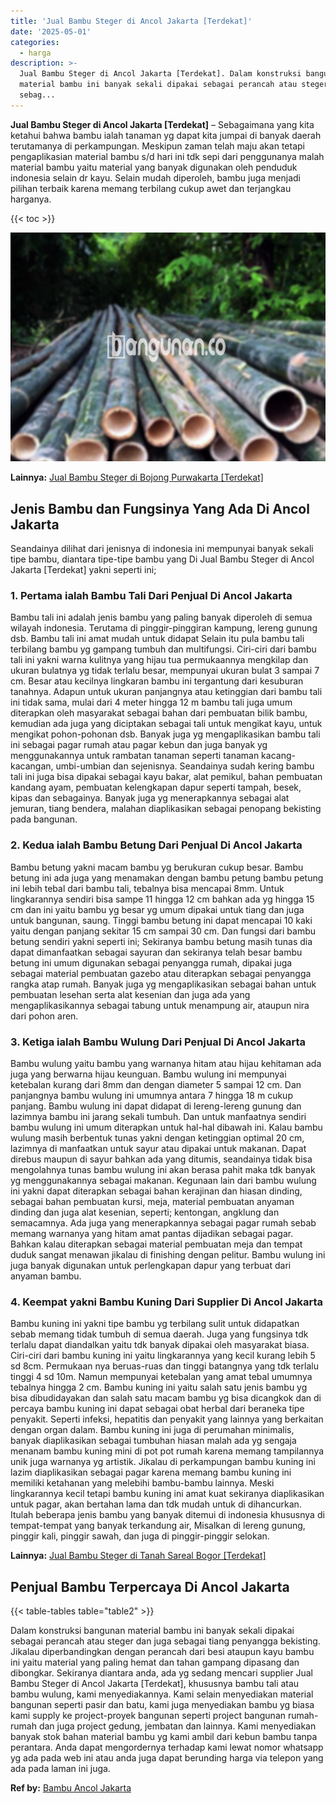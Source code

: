 ```yaml
---
title: 'Jual Bambu Steger di Ancol Jakarta [Terdekat]'
date: '2025-05-01'
categories:
  - harga
description: >-
  Jual Bambu Steger di Ancol Jakarta [Terdekat]. Dalam konstruksi bangunan
  material bambu ini banyak sekali dipakai sebagai perancah atau steger dan juga
  sebag...
---
```


**Jual Bambu Steger di Ancol Jakarta \[Terdekat\]** – Sebagaimana yang kita ketahui bahwa bambu ialah tanaman yg dapat kita jumpai di banyak daerah terutamanya di perkampungan. Meskipun zaman telah maju akan tetapi pengaplikasian material bambu s/d hari ini tdk sepi dari penggunanya malah material bambu yaitu material yang banyak digunakan oleh penduduk indonesia selain dr kayu. Selain mudah diperoleh, bambu juga menjadi pilihan terbaik karena memang terbilang cukup awet dan terjangkau harganya.

{{< toc >}}

![Jual Bambu Steger di Ancol Jakarta [Terdekat]](/images/jual-bambu-tali-22.png)

**Lainnya:** [Jual Bambu Steger di Bojong Purwakarta \[Terdekat\]](https://bambu.bangunan.co/jual-bambu-steger-di-bojong-purwakarta-terdekat/)

## Jenis Bambu dan Fungsinya Yang Ada Di Ancol Jakarta

Seandainya dilihat dari jenisnya di indonesia ini mempunyai banyak sekali tipe bambu, diantara tipe-tipe bambu yang Di Jual Bambu Steger di Ancol Jakarta \[Terdekat\] yakni seperti ini;

### 1\. Pertama ialah Bambu Tali Dari Penjual Di Ancol Jakarta

Bambu tali ini adalah jenis bambu yang paling banyak diperoleh di semua wilayah indonesia. Terutama di pinggir-pinggiran kampung, lereng gunung dsb. Bambu tali ini amat mudah untuk didapat Selain itu pula bambu tali terbilang bambu yg gampang tumbuh dan multifungsi. Ciri-ciri dari bambu tali ini yakni warna kulitnya yang hijau tua permukaannya mengkilap dan ukuran bulatnya yg tidak terlalu besar, mempunyai ukuran bulat 3 sampai 7 cm. Besar atau kecilnya lingkaran bambu ini tergantung dari kesuburan tanahnya. Adapun untuk ukuran panjangnya atau ketinggian dari bambu tali ini tidak sama, mulai dari 4 meter hingga 12 m bambu tali juga umum diterapkan oleh masyarakat sebagai bahan dari pembuatan bilik bambu, kemudian ada juga yang diciptakan sebagai tali untuk mengikat kayu, untuk mengikat pohon-pohonan dsb. Banyak juga yg mengaplikasikan bambu tali ini sebagai pagar rumah atau pagar kebun dan juga banyak yg menggunakannya untuk rambatan tanaman seperti tanaman kacang-kacangan, umbi-umbian dan sejenisnya. Seandainya sudah kering bambu tali ini juga bisa dipakai sebagai kayu bakar, alat pemikul, bahan pembuatan kandang ayam, pembuatan kelengkapan dapur seperti tampah, besek, kipas dan sebagainya. Banyak juga yg menerapkannya sebagai alat jemuran, tiang bendera, malahan diaplikasikan sebagai penopang bekisting pada bangunan.

### 2\. Kedua ialah Bambu Betung Dari Penjual Di Ancol Jakarta

Bambu betung yakni macam bambu yg berukuran cukup besar. Bambu betung ini ada juga yang menamakan dengan bambu petung bambu petung ini lebih tebal dari bambu tali, tebalnya bisa mencapai 8mm. Untuk lingkarannya sendiri bisa sampe 11 hingga 12 cm bahkan ada yg hingga 15 cm dan ini yaitu bambu yg besar yg umum dipakai untuk tiang dan juga untuk bangunan, saung. Tinggi bambu betung ini dapat mencapai 10 kaki yaitu dengan panjang sekitar 15 cm sampai 30 cm. Dan fungsi dari bambu betung sendiri yakni seperti ini; Sekiranya bambu betung masih tunas dia dapat dimanfaatkan sebagai sayuran dan sekiranya telah besar bambu betung ini umum digunakan sebagai penyangga rumah, dipakai juga sebagai material pembuatan gazebo atau diterapkan sebagai penyangga rangka atap rumah. Banyak juga yg mengaplikasikan sebagai bahan untuk pembuatan lesehan serta alat kesenian dan juga ada yang mengaplikasikannya sebagai tabung untuk menampung air, ataupun nira dari pohon aren.

### 3\. Ketiga ialah Bambu Wulung Dari Penjual Di Ancol Jakarta

Bambu wulung yaitu bambu yang warnanya hitam atau hijau kehitaman ada juga yang berwarna hijau keunguan. Bambu wulung ini mempunyai ketebalan kurang dari 8mm dan dengan diameter 5 sampai 12 cm. Dan panjangnya bambu wulung ini umumnya antara 7 hingga 18 m cukup panjang. Bambu wulung ini dapat didapat di lereng-lereng gunung dan lazimnya bambu ini jarang sekali tumbuh. Dan untuk manfaatnya sendiri bambu wulung ini umum diterapkan untuk hal-hal dibawah ini. Kalau bambu wulung masih berbentuk tunas yakni dengan ketinggian optimal 20 cm, lazimnya di manfaatkan untuk sayur atau dipakai untuk makanan. Dapat direbus maupun di sayur bahkan ada yang ditumis, seandainya tidak bisa mengolahnya tunas bambu wulung ini akan berasa pahit maka tdk banyak yg menggunakannya sebagai makanan. Kegunaan lain dari bambu wulung ini yakni dapat diterapkan sebagai bahan kerajinan dan hiasan dinding, sebagai bahan pembuatan kursi, meja, material pembuatan anyaman dinding dan juga alat kesenian, seperti; kentongan, angklung dan semacamnya. Ada juga yang menerapkannya sebagai pagar rumah sebab memang warnanya yang hitam amat pantas dijadikan sebagai pagar. Bahkan kalau diterapkan sebagai material pembuatan meja dan tempat duduk sangat menawan jikalau di finishing dengan pelitur. Bambu wulung ini juga banyak digunakan untuk perlengkapan dapur yang terbuat dari anyaman bambu.

### 4\. Keempat yakni Bambu Kuning Dari Supplier Di Ancol Jakarta

Bambu kuning ini yakni tipe bambu yg terbilang sulit untuk didapatkan sebab memang tidak tumbuh di semua daerah. Juga yang fungsinya tdk terlalu dapat diandalkan yaitu tdk banyak dipakai oleh masyarakat biasa. Ciri-ciri dari bambu kuning ini yaitu lingkarannya yang kecil kurang lebih 5 sd 8cm. Permukaan nya beruas-ruas dan tinggi batangnya yang tdk terlalu tinggi 4 sd 10m. Namun mempunyai ketebalan yang amat tebal umumnya tebalnya hingga 2 cm. Bambu kuning ini yaitu salah satu jenis bambu yg bisa dibudidayakan dan salah satu macam bambu yg bisa dicangkok dan di percaya bambu kuning ini dapat sebagai obat herbal dari beraneka tipe penyakit. Seperti infeksi, hepatitis dan penyakit yang lainnya yang berkaitan dengan organ dalam. Bambu kuning ini juga di perumahan minimalis, banyak diaplikasikan sebagai tumbuhan hiasan malah ada yg sengaja menanam bambu kuning mini di pot pot rumah karena memang tampilannya unik juga warnanya yg artistik. Jikalau di perkampungan bambu kuning ini lazim diaplikasikan sebagai pagar karena memang bambu kuning ini memiliki ketahanan yang melebihi bambu-bambu lainnya. Meski lingkarannya kecil tetapi bambu kuning ini amat kuat sekiranya diaplikasikan untuk pagar, akan bertahan lama dan tdk mudah untuk di dihancurkan. Itulah beberapa jenis bambu yang banyak ditemui di indonesia khususnya di tempat-tempat yang banyak terkandung air, Misalkan di lereng gunung, pinggir kali, pinggir sawah, dan juga di pinggir-pinggir selokan.

**Lainnya:** [Jual Bambu Steger di Tanah Sareal Bogor \[Terdekat\]](https://bambu.bangunan.co/jual-bambu-steger-di-tanah-sareal-bogor-terdekat/)

## Penjual Bambu Terpercaya Di Ancol Jakarta

{{< table-tables table="table2" >}}

Dalam konstruksi bangunan material bambu ini banyak sekali dipakai sebagai perancah atau steger dan juga sebagai tiang penyangga bekisting. Jikalau diperbandingkan dengan perancah dari besi ataupun kayu bambu ini yaitu material yang paling hemat dan tahan gampang dipasang dan dibongkar. Sekiranya diantara anda, ada yg sedang mencari supplier Jual Bambu Steger di Ancol Jakarta \[Terdekat\], khususnya bambu tali atau bambu wulung, kami menyediakannya. Kami selain menyediakan material bangunan seperti pasir dan batu, kami juga menyediakan bambu yg biasa kami supply ke project-proyek bangunan seperti project bangunan rumah-rumah dan juga project gedung, jembatan dan lainnya. Kami menyediakan banyak stok bahan material bambu yg kami ambil dari kebun bambu tanpa perantara. Anda dapat mengordernya terhadap kami lewat nomor whatsapp yg ada pada web ini atau anda juga dapat berunding harga via telepon yang ada pada laman ini juga.

**Ref by:** [Bambu Ancol Jakarta](https://id.wikipedia.org/wiki/Bambu)
